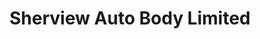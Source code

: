 ---
title: "Sherview Auto Body Limited"
url: /toronto/sherview-auto-body-limited/
shop: Autowerkstatt
---